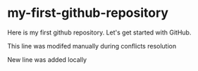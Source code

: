 # my-first-github-repository
Here is my first github repository. Let's get started with GitHub.

This line was modifed manually during conflicts resolution

New line was added locally